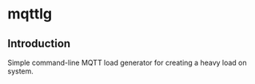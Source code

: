 # mqttlg
## Introduction
Simple command-line MQTT load generator for creating a heavy load on system.
